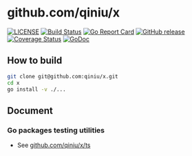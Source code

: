 github.com/qiniu/x
===============

[![LICENSE](https://img.shields.io/github/license/qiniu/x.svg)](https://github.com/qiniu/x/blob/master/LICENSE)
[![Build Status](https://travis-ci.org/qiniu/x.svg?branch=master)](https://travis-ci.org/qiniu/x)
[![Go Report Card](https://goreportcard.com/badge/github.com/qiniu/x)](https://goreportcard.com/report/github.com/qiniu/x)
[![GitHub release](https://img.shields.io/github/v/tag/qiniu/x.svg?label=release)](https://github.com/qiniu/x/releases)
[![Coverage Status](https://codecov.io/gh/qiniu/x/branch/master/graph/badge.svg)](https://codecov.io/gh/qiniu/x)
[![GoDoc](https://img.shields.io/badge/Godoc-reference-blue.svg)](https://godoc.org/github.com/qiniu/x)

## How to build

```bash
git clone git@github.com:qiniu/x.git
cd x
go install -v ./...
```

## Document

### Go packages testing utilities

* See [github.com/qiniu/x/ts](https://pkg.go.dev/github.com/qiniu/x/ts?tab=doc)
